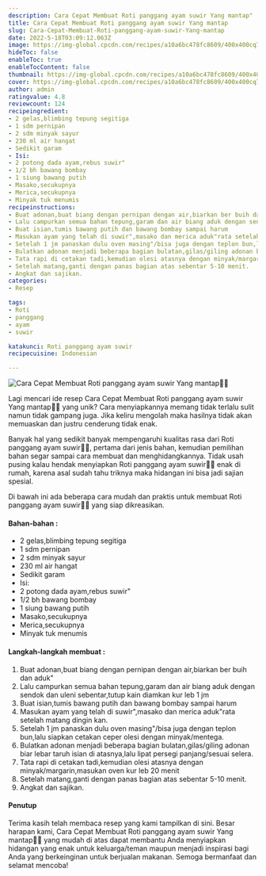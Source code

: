 ```yaml
---
description: Cara Cepat Membuat Roti panggang ayam suwir Yang mantap"
title: Cara Cepat Membuat Roti panggang ayam suwir Yang mantap
slug: Cara-Cepat-Membuat-Roti-panggang-ayam-suwir-Yang-mantap
date: 2022-5-18T03:09:12.063Z
image: https://img-global.cpcdn.com/recipes/a10a6bc478fc8609/400x400cq70/photo.jpg
hideToc: false
enableToc: true
enableTocContent: false
thumbnail: https://img-global.cpcdn.com/recipes/a10a6bc478fc8609/400x400cq70/photo.jpg
cover: https://img-global.cpcdn.com/recipes/a10a6bc478fc8609/400x400cq70/photo.jpg
author: admin
ratingvalue: 4.8
reviewcount: 124
recipeingredient:
- 2 gelas,blimbing tepung segitiga
- 1 sdm pernipan
- 2 sdm minyak sayur
- 230 ml air hangat
- Sedikit garam
- Isi:
- 2 potong dada ayam,rebus suwir"
- 1/2 bh bawang bombay
- 1 siung bawang putih
- Masako,secukupnya
- Merica,secukupnya
- Minyak tuk menumis
recipeinstructions:
- Buat adonan,buat biang dengan pernipan dengan air,biarkan ber buih dan aduk"
- Lalu campurkan semua bahan tepung,garam dan air biang aduk dengan sendok dan uleni sebentar,tutup kain diamkan kur leb 1 jm
- Buat isian,tumis bawang putih dan bawang bombay sampai harum
- Masukan ayam yang telah di suwir",masako dan merica aduk"rata setelah matang dingin kan.
- Setelah 1 jm panaskan dulu oven masing"/bisa juga dengan teplon bun,lalu siapkan cetakan ceper olesi dengan minyak/mentega.
- Bulatkan adonan menjadi beberapa bagian bulatan,gilas/giling adonan biar lebar taruh isian di atasnya,lalu lipat persegi panjang/sesuai selera.
- Tata rapi di cetakan tadi,kemudian olesi atasnya dengan minyak/margarin,masukan oven kur leb 20 menit
- Setelah matang,ganti dengan panas bagian atas sebentar 5-10 menit.
- Angkat dan sajikan.
categories:
- Resep

tags:
- Roti
- panggang
- ayam
- suwir

katakunci: Roti panggang ayam suwir
recipecuisine: Indonesian

---
```


![Cara Cepat Membuat Roti panggang ayam suwir Yang mantap👩‍🍳](https://img-global.cpcdn.com/recipes/a10a6bc478fc8609/400x400cq70/photo.jpg)

Lagi mencari ide resep Cara Cepat Membuat Roti panggang ayam suwir Yang mantap👩‍🍳 yang unik? Cara menyiapkannya memang tidak terlalu sulit namun tidak gampang juga. Jika keliru mengolah maka hasilnya tidak akan memuaskan dan justru cenderung tidak enak.

Banyak hal yang sedikit banyak mempengaruhi kualitas rasa dari Roti panggang ayam suwir👩‍🍳, pertama dari jenis bahan, kemudian pemilihan bahan segar sampai cara membuat dan menghidangkannya. Tidak usah pusing kalau hendak menyiapkan Roti panggang ayam suwir👩‍🍳 enak di rumah, karena asal sudah tahu triknya maka hidangan ini bisa jadi sajian spesial.

Di bawah ini ada beberapa cara mudah dan praktis untuk membuat Roti panggang ayam suwir👩‍🍳 yang siap dikreasikan.

<!--inarticleads1-->

#### Bahan-bahan :

- 2 gelas,blimbing tepung segitiga
- 1 sdm pernipan
- 2 sdm minyak sayur
- 230 ml air hangat
- Sedikit garam
- Isi:
- 2 potong dada ayam,rebus suwir"
- 1/2 bh bawang bombay
- 1 siung bawang putih
- Masako,secukupnya
- Merica,secukupnya
- Minyak tuk menumis

<!--inarticleads2-->

#### Langkah-langkah membuat :

1. Buat adonan,buat biang dengan pernipan dengan air,biarkan ber buih dan aduk"
1. Lalu campurkan semua bahan tepung,garam dan air biang aduk dengan sendok dan uleni sebentar,tutup kain diamkan kur leb 1 jm
1. Buat isian,tumis bawang putih dan bawang bombay sampai harum
1. Masukan ayam yang telah di suwir",masako dan merica aduk"rata setelah matang dingin kan.
1. Setelah 1 jm panaskan dulu oven masing"/bisa juga dengan teplon bun,lalu siapkan cetakan ceper olesi dengan minyak/mentega.
1. Bulatkan adonan menjadi beberapa bagian bulatan,gilas/giling adonan biar lebar taruh isian di atasnya,lalu lipat persegi panjang/sesuai selera.
1. Tata rapi di cetakan tadi,kemudian olesi atasnya dengan minyak/margarin,masukan oven kur leb 20 menit
1. Setelah matang,ganti dengan panas bagian atas sebentar 5-10 menit.
1. Angkat dan sajikan.

#### Penutup

Terima kasih telah membaca resep yang kami tampilkan di sini. Besar harapan kami, Cara Cepat Membuat Roti panggang ayam suwir Yang mantap👩‍🍳 yang mudah di atas dapat membantu Anda menyiapkan hidangan yang enak untuk keluarga/teman maupun menjadi inspirasi bagi Anda yang berkeinginan untuk berjualan makanan. Semoga bermanfaat dan selamat mencoba!